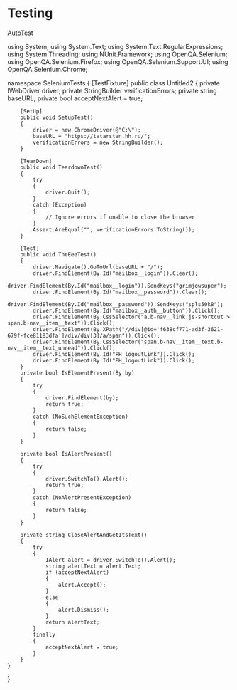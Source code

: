 # Testing
AutoTest


using System;
using System.Text;
using System.Text.RegularExpressions;
using System.Threading;
using NUnit.Framework;
using OpenQA.Selenium;
using OpenQA.Selenium.Firefox;
using OpenQA.Selenium.Support.UI;
using OpenQA.Selenium.Chrome;

namespace SeleniumTests
{
    [TestFixture]
    public class Untitled2
    {
        private IWebDriver driver;
        private StringBuilder verificationErrors;
        private string baseURL;
        private bool acceptNextAlert = true;
        
        [SetUp]
        public void SetupTest()
        {
            driver = new ChromeDriver(@"C:\");
            baseURL = "https://tatarstan.hh.ru/";
            verificationErrors = new StringBuilder();
        }

        [TearDown]
        public void TeardownTest()
        {
            try
            {
                driver.Quit();
            }
            catch (Exception)
            {
                // Ignore errors if unable to close the browser
            }
            Assert.AreEqual("", verificationErrors.ToString());
        }

        [Test]
        public void TheEeeTest()
        {
            driver.Navigate().GoToUrl(baseURL + "/");
            driver.FindElement(By.Id("mailbox__login")).Clear();
            driver.FindElement(By.Id("mailbox__login")).SendKeys("grimjowsuper");
            driver.FindElement(By.Id("mailbox__password")).Clear();
            driver.FindElement(By.Id("mailbox__password")).SendKeys("spls50k8");
            driver.FindElement(By.Id("mailbox__auth__button")).Click();
            driver.FindElement(By.CssSelector("a.b-nav__link.js-shortcut > span.b-nav__item__text")).Click();
            driver.FindElement(By.XPath("//div[@id='f638cf771-ad3f-3621-679f-fce81183dfa']/div/div[3]/a/span")).Click();
            driver.FindElement(By.CssSelector("span.b-nav__item__text.b-nav__item__text_unread")).Click();
            driver.FindElement(By.Id("PH_logoutLink")).Click();
            driver.FindElement(By.Id("PH_logoutLink")).Click();
        }
        private bool IsElementPresent(By by)
        {
            try
            {
                driver.FindElement(by);
                return true;
            }
            catch (NoSuchElementException)
            {
                return false;
            }
        }

        private bool IsAlertPresent()
        {
            try
            {
                driver.SwitchTo().Alert();
                return true;
            }
            catch (NoAlertPresentException)
            {
                return false;
            }
        }

        private string CloseAlertAndGetItsText()
        {
            try
            {
                IAlert alert = driver.SwitchTo().Alert();
                string alertText = alert.Text;
                if (acceptNextAlert)
                {
                    alert.Accept();
                }
                else
                {
                    alert.Dismiss();
                }
                return alertText;
            }
            finally
            {
                acceptNextAlert = true;
            }
        }
    }
}
